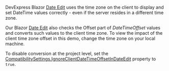 DevExpress Blazor [Date Edit](https://docs.devexpress.com/Blazor/DevExpress.Blazor.DxDateEdit-1) uses the time zone on the client to display and set DateTime values correctly - even if the server resides in a different time zone.

Our Blazor [Date Edit](https://docs.devexpress.com/Blazor/DevExpress.Blazor.DxDateEdit-1) also checks the Offset part of *DateTimeOffset* values and converts such values to the client time zone. To view the impact of the client time zone offset in this demo, change the time zone on your local machine.

To disable conversion at the project level, set the [CompatibilitySettings.IgnoreClientDateTimeOffsetInDateEdit](https://docs.devexpress.com/Blazor/DevExpress.Blazor.CompatibilitySettings.IgnoreClientDateTimeOffsetInDateEdit) property to `true`.
